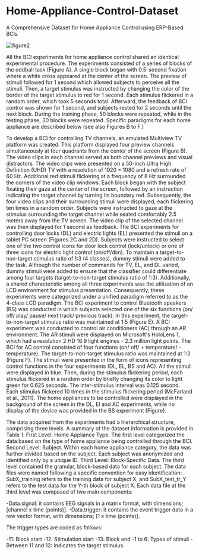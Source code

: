 # Home-Appliance-Control-Dataset
A Comprehensive Dataset for Home Appliance Control using ERP-Based BCIs

![figure2](https://github.com/jml226/Home-Appliance-Control-Dataset/assets/128969655/4d415a6a-180f-40a8-a8cb-c0936b5506d1)

 All the BCI experiments for home appliance control shared an identical experimental procedure. The experiments consisted of a series of blocks of the oddball task (Figure A). A single block began with 0.5-second fixation where a white cross appeared at the center of the screen. The preview of stimuli followed for 1 second which allowed subjects to perceive all the stimuli. Then, a target stimulus was instructed by changing the color of the border of the target stimulus to red for 1 second. Each stimulus flickered in a random order, which took 5 seconds total. Afterward, the feedback of BCI control was shown for 1 second, and subjects rested for 2 seconds until the next block. During the training phase, 50 blocks were repeated, while in the testing phase, 30 blocks were repeated. Specific paradigms for each home appliance are described below (see also Figures B to F.)

 To develop a BCI for controlling TV channels, an emulated Multiview TV platform was created. This platform displayed four preview channels simultaneously at four quadrants from the center of the screen (Figure B). The video clips in each channel served as both channel previews and visual distractors. The video clips were presented on a 50-inch Ultra High Definition (UHD) TV with a resolution of 1920 × 1080 and a refresh rate of 60 Hz. Additional red stimuli flickering at a frequency of 8 Hz surrounded the corners of the video clip windows. Each block began with the subject fixating their gaze at the center of the screen, followed by an instruction indicating the target channel by turning its boundary red. Subsequently, the four video clips and their surrounding stimuli were displayed, each flickering ten times in a random order. Subjects were instructed to gaze at the stimulus surrounding the target channel while seated comfortably 2.5 meters away from the TV screen. The video clip of the selected channel was then displayed for 1 second as feedback.
The BCI experiments for controlling door locks (DL) and electric lights (EL) presented the stimuli on a tablet PC screen (Figures 2C and 2D). Subjects were instructed to select one of the two control icons for door lock control (lock/unlock) or one of three icons for electric light control (on/off/dim). To maintain a target-to-non-target stimulus ratio of 1:3 (4 classes), dummy stimuli were added to the task. Although the number of commands for TV, EL, and DL varied, dummy stimuli were added to ensure that the classifier could differentiate among four targets (target-to-non-target stimulus ratio of 1:3). Additionally, a shared characteristic among all three experiments was the utilization of an LCD environment for stimulus presentation. Consequently, these experiments were categorized under a unified paradigm referred to as the 4-class LCD paradigm. The BCI experiment to control Bluetooth speakers (BS) was conducted in which subjects selected one of the six functions (on/ off/ play/ pause/ next track/ previous track). In this experiment, the target-to-non-target stimulus ratio was maintained at 1:5 (Figure E). A BCI experiment was conducted to control air conditioners (AC) through an AR environment. The AR stimuli were displayed on Microsoft's HoloLens 1, which had a resolution 2 HD 16:9 light engines - 2.3 million light points. The BCI for AC control consisted of four functions (on/ off/ + temperature/ - temperature). The target-to-non-target stimulus ratio was maintained at 1:3 (Figure F). 
The stimuli were presented in the form of icons representing control functions in the four experiments (DL, EL, BS and AC). All the stimuli were displayed in blue. Then, during the stimulus flickering period, each stimulus flickered in a random order by briefly changing its color to light green for 0.625 seconds. The inter-stimulus interval was 0.125 second. Each stimulus flickered 10 times in the stimulus flickering period (McFarland et al., 2011). The home appliances to be controlled were displayed in the background of the screen in the DL, El and AC experiments, while no display of the device was provided in the BS experiment (Figure).

 The data acquired from the experiments had a hierarchical structure, comprising three levels. A summary of the dataset information is provided in Table 1. First Level: Home Appliance Type. The first level categorized the data based on the type of home appliance being controlled through the BCI. Second Level: Subject. Within each home appliance category, the data was further divided based on the subject. Each subject was anonymized and identified only by a unique ID. Third Level: Block-Specific Data. The third level contained the granular, block-based data for each subject. The data files were named following a specific convention for easy identification: SubX_training refers to the training data for subject X, and SubX_test_tr_Y refers to the test data for the Y-th block of subject X. Each data file at the third level was composed of two main components:

-Data.signal: it contains EEG signals in a matrix format, with dimensions; [channel x time (points)].
-Data.trigger: it contains the event trigger data in a row vector format, with dimensions; [1 x time (points)].

The trigger types are coded as follows:

-11: Block start
-12: Stimulation start
-13: Block end
-1 to 6: Types of stimuli
-Between 11 and 12: Indicates the target stimulus.


